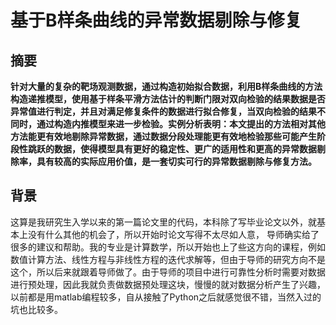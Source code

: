 # 基于B样条曲线的异常数据剔除与修复
## 摘要 

 **针对大量的复杂的靶场观测数据，通过构造初始拟合数据，利用B样条曲线的方法构造递推模型，使用基于样条平滑方法估计的判断门限对双向检验的结果数据是否异常值进行判定，并且对满足修复条件的数据进行拟合修复，当双向检验的结果不同时，通过构造内推模型来进一步检验。实例分析表明：本文提出的方法相对其他方法能更有效地剔除异常数据，通过数据分段处理能更有效地检验那些可能产生阶段性跳跃的数据，使得模型具有更好的稳定性、更广的适用性和更高的异常数据剔除率，具有较高的实际应用价值，是一套切实可行的异常数据剔除与修复方法。**

## 背景
这算是我研究生入学以来的第一篇论文里的代码，本科除了写毕业论文以外，就基本上没有什么其他的机会了，所以开始时论文写得不太尽如人意， 导师确实给了很多的建议和帮助。我的专业是计算数学，所以开始也上了些这方向的课程，例如数值计算方法、线性方程与非线性方程的迭代求解等，但由于导师的研究方向不是这个，所以后来就跟着导师做了。由于导师的项目中进行可靠性分析时需要对数据进行预处理，因此我就负责做数据预处理这块，慢慢的就对数据分析产生了兴趣，以前都是用matlab编程较多，自从接触了Python之后就感觉很不错，当然入过的坑也比较多。
